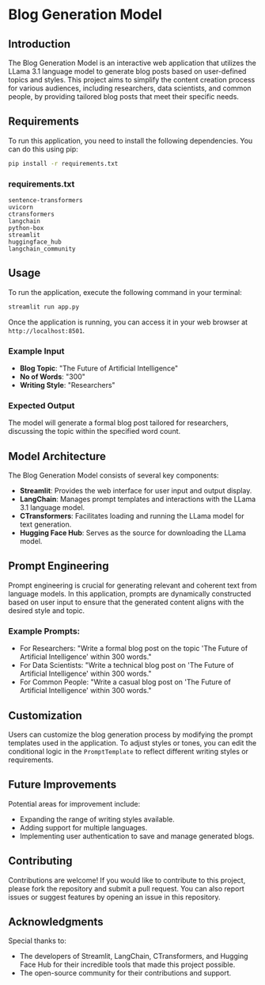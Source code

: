 # Blog Generation Model

## Introduction
The Blog Generation Model is an interactive web application that utilizes the LLama 3.1 language model to generate blog posts based on user-defined topics and styles. This project aims to simplify the content creation process for various audiences, including researchers, data scientists, and common people, by providing tailored blog posts that meet their specific needs.

## Requirements
To run this application, you need to install the following dependencies. You can do this using pip:

```bash
pip install -r requirements.txt
```

### requirements.txt
```
sentence-transformers
uvicorn
ctransformers
langchain
python-box
streamlit
huggingface_hub
langchain_community
```

## Usage
To run the application, execute the following command in your terminal:

```bash
streamlit run app.py
```

Once the application is running, you can access it in your web browser at `http://localhost:8501`. 

### Example Input
- **Blog Topic**: "The Future of Artificial Intelligence"
- **No of Words**: "300"
- **Writing Style**: "Researchers"

### Expected Output
The model will generate a formal blog post tailored for researchers, discussing the topic within the specified word count.

## Model Architecture
The Blog Generation Model consists of several key components:
- **Streamlit**: Provides the web interface for user input and output display.
- **LangChain**: Manages prompt templates and interactions with the LLama 3.1 language model.
- **CTransformers**: Facilitates loading and running the LLama model for text generation.
- **Hugging Face Hub**: Serves as the source for downloading the LLama model.

## Prompt Engineering
Prompt engineering is crucial for generating relevant and coherent text from language models. In this application, prompts are dynamically constructed based on user input to ensure that the generated content aligns with the desired style and topic.

### Example Prompts:
- For Researchers: "Write a formal blog post on the topic 'The Future of Artificial Intelligence' within 300 words."
- For Data Scientists: "Write a technical blog post on 'The Future of Artificial Intelligence' within 300 words."
- For Common People: "Write a casual blog post on 'The Future of Artificial Intelligence' within 300 words."

## Customization
Users can customize the blog generation process by modifying the prompt templates used in the application. To adjust styles or tones, you can edit the conditional logic in the `PromptTemplate` to reflect different writing styles or requirements.

## Future Improvements
Potential areas for improvement include:
- Expanding the range of writing styles available.
- Adding support for multiple languages.
- Implementing user authentication to save and manage generated blogs.

## Contributing
Contributions are welcome! If you would like to contribute to this project, please fork the repository and submit a pull request. You can also report issues or suggest features by opening an issue in this repository.

## Acknowledgments
Special thanks to:
- The developers of Streamlit, LangChain, CTransformers, and Hugging Face Hub for their incredible tools that made this project possible.
- The open-source community for their contributions and support.

